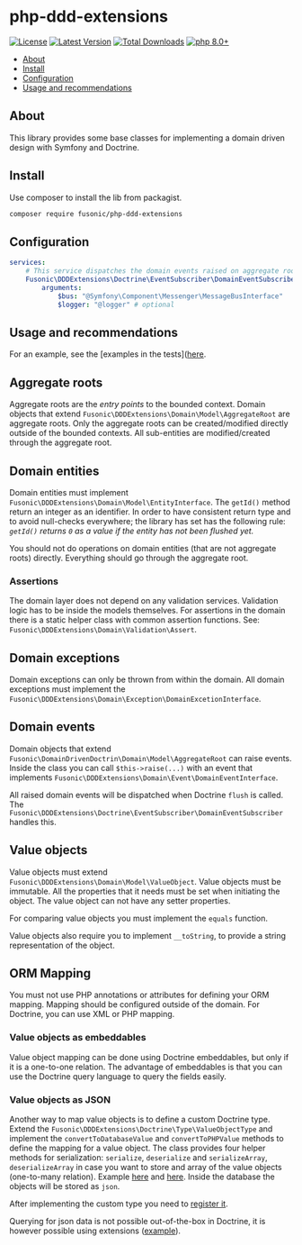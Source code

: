 # php-ddd-extensions

[![License](https://img.shields.io/packagist/l/fusonic/php-ddd-extensions?color=blue)](https://github.com/fusonic/php-ddd-extensions/blob/master/LICENSE)
[![Latest Version](https://img.shields.io/github/tag/fusonic/php-ddd-extensions.svg?color=blue)](https://github.com/fusonic/php-ddd-extensions/releases)
[![Total Downloads](https://img.shields.io/packagist/dt/fusonic/php-ddd-extensions.svg?color=blue)](https://packagist.org/packages/fusonic/ddd-extensions)
[![php 8.0+](https://img.shields.io/badge/php-min%208.0-blue.svg)](https://gitlab.com/fusonic/devops/php/extensions/-/blob/12-open-source-preparations/packages/php-ddd-extensions/composer.json)

* [About](#about)
* [Install](#install)
* [Configuration](#configuration)
* [Usage and recommendations](#usage-and-recommendations)

## About

This library provides some base classes for implementing a domain driven design with Symfony and Doctrine.

## Install

Use composer to install the lib from packagist.

```bash
composer require fusonic/php-ddd-extensions
```

## Configuration

```yaml
services:
    # This service dispatches the domain events raised on aggregate roots to the given message bus.
    Fusonic\DDDExtensions\Doctrine\EventSubscriber\DomainEventSubscriber:
        arguments:
            $bus: "@Symfony\Component\Messenger\MessageBusInterface"
            $logger: "@logger" # optional
```

## Usage and recommendations

For an example, see the [examples in the tests]([here](./tests/Domain).

## Aggregate roots

Aggregate roots are the *entry points* to the bounded context. Domain objects that extend `Fusonic\DDDExtensions\Domain\Model\AggregateRoot`
are aggregate roots. Only the aggregate roots can be created/modified directly outside of the bounded contexts.
All sub-entities are modified/created through the aggregate root.

## Domain entities

Domain entities must implement `Fusonic\DDDExtensions\Domain\Model\EntityInterface`. The `getId()` method return an integer as an
identifier. In order to have consistent return type and to avoid null-checks everywhere;
the library has set has the following rule: *`getId()` returns `0` as a value if the entity has not been flushed yet.*

You should not do operations on domain entities (that are not aggregate roots) directly. Everything should
go through the aggregate root.

### Assertions

The domain layer does not depend on any validation services. Validation logic has to be inside the models themselves.
For assertions in the domain there is a static helper class with common assertion functions.
See: `Fusonic\DDDExtensions\Domain\Validation\Assert`.

## Domain exceptions

Domain exceptions can only be thrown from within the domain. All domain exceptions must implement
the `Fusonic\DDDExtensions\Domain\Exception\DomainExcetionInterface`.

## Domain events
Domain objects that extend `Fusonic\DomainDrivenDoctrin\Domain\Model\AggregateRoot` can
raise events. Inside the class you can call `$this->raise(...)` with an event that implements
`Fusonic\DDDExtensions\Domain\Event\DomainEventInterface`.

All raised domain events will be dispatched when Doctrine `flush` is called.
The `Fusonic\DDDExtensions\Doctrine\EventSubscriber\DomainEventSubscriber` handles this.

## Value objects

Value objects must extend `Fusonic\DDDExtensions\Domain\Model\ValueObject`. Value objects must be immutable.
All the properties that it needs must be set when initiating the object.
The value object can not have any setter properties.

For comparing value objects you must implement the `equals` function.

Value objects also require you to implement `__toString`, to provide a string representation of
the object.

## ORM Mapping
You must not use PHP annotations or attributes for defining your ORM mapping. Mapping should be configured outside of
the domain. For Doctrine, you can use XML or PHP mapping.

### Value objects as embeddables
Value object mapping can be done using Doctrine embeddables, but only if it is a one-to-one relation.
The advantage of embeddables is that you can use the Doctrine query language to query the fields easily.

### Value objects as JSON
Another way to map value objects is to define a custom Doctrine type. Extend the `Fusonic\DDDExtensions\Doctrine\Type\ValueObjectType`
and implement the `convertToDatabaseValue` and `convertToPHPValue` methods to define the mapping for a value object. The class provides
four helper methods for serialization: `serialize`, `deserialize` and `serializeArray`, `deserializeArray` in case you want to store
and array of the value objects (one-to-many relation). 
Example [here](./tests/Doctrine/Types/AddressValueObjectType.php) and [here](./tests/Doctrine/Types/AddressValueObjectCollectionType.php).
Inside the database the objects will be stored as `json`.

After implementing the custom type you need to [register it](https://symfony.com/doc/current/doctrine/dbal.html#registering-custom-mapping-types).

Querying for json data is not possible out-of-the-box in Doctrine,
it is however possible using extensions ([example](https://github.com/ScientaNL/DoctrineJsonFunctions)).
